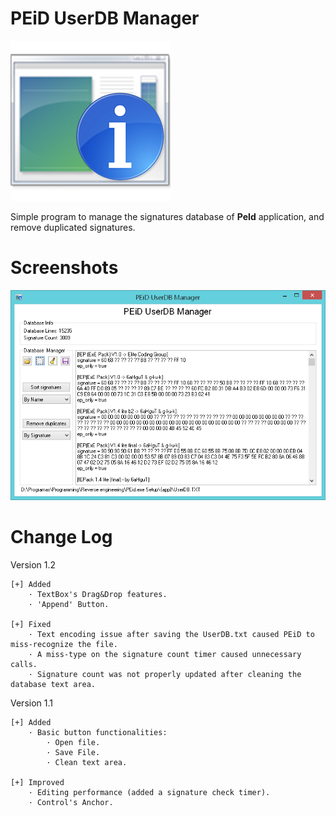 # PEiD UserDB Manager

![](Preview/PEiD%20UserDB%20Manager%20Icon.png)

Simple program to manage the signatures database of **PeId** application, and remove duplicated signatures.

# Screenshots

![](Preview/PEiD%20UserDB%20Manager%2001.png)

# Change Log

Version 1.2

	[+] Added
		· TextBox's Drag&Drop features.
		· 'Append' Button.

	[+] Fixed
		· Text encoding issue after saving the UserDB.txt caused PEiD to miss-recognize the file.
		· A miss-type on the signature count timer caused unnecessary calls.
		· Signature count was not properly updated after cleaning the database text area.

Version 1.1

	[+] Added
		· Basic button functionalities:
			· Open file.
			· Save File.
			· Clean text area.

	[+] Improved
		· Editing performance (added a signature check timer).
		· Control's Anchor.
